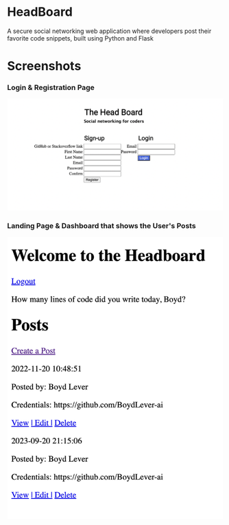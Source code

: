 # HeadBoard
A secure social networking web application where developers post their favorite code snippets, built using Python and Flask
# Screenshots
### Login & Registration Page
![HeadBoard Login & Registration Page](./Screenshots/Log-Reg.png)
### Landing Page & Dashboard that shows the User's Posts
![HeadBoard Landing Page](./Screenshots/Dashboard.png)


